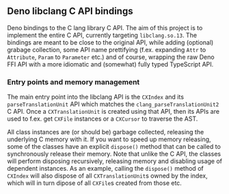 ## Deno libclang C API bindings

Deno bindings to the C lang library C API. The aim of this project is to implement the entire C API, currently targeting `libclang.so.13`.
The bindings are meant to be close to the original API, while adding (optional) grabage collection, some API name prettifying (f.ex. expanding `Attr` to `Attribute`, `Param` to `Parameter` etc.) and of course, wrapping the raw Deno FFI API with a more idiomatic and (somewhat) fully typed TypeScript API.

### Entry points and memory management

The main entry point into the libclang API is the `CXIndex` and its `parseTranslationUnit` API which matches the `clang_parseTranslationUnit2` C API.
Once a `CXTranslationUnit` is created using that API, then its APIs are used to f.ex. get `CXFile` instances or a `CXCursor` to traverse the AST.

All class instances are (or should be) garbage collected, releasing the underlying C memory with it. If you want to speed up memory releasing, some of the classes have an explicit `dispose()` method that can be called to synchronously release their memory. Note that unlike the C API, the classes will perform disposing recursively, releasing memory and disabling usage of dependent instances. As an example, calling the `dispose()` method of `CXIndex` will also dispose of all `CXTranslationUnit`s owned by the index, which will in turn dipose of all `CXFile`s created from those etc.